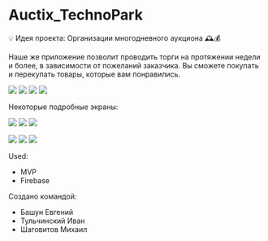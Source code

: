 # Auctix_TechnoPark

💡 Идея проекта: Организации многодневного аукциона 🕰💰 

Наше же приложение позволит проводить торги на протяжении недели и более, в зависимости от пожеланий заказчика.
Вы сможете покупать и перекупать товары, которые вам понравились.

![](https://s1.hostingkartinok.com/uploads/images/2021/12/90727fee9bfa101c48247fb90ce640f0.jpg)
![](https://s1.hostingkartinok.com/uploads/images/2021/12/e0c5a8896b0eba79a7a1521fe0ef38ce.jpg)
![](https://s1.hostingkartinok.com/uploads/images/2021/12/99b8d5140adc0429280e214b99bda245.jpg)
![](https://s1.hostingkartinok.com/uploads/images/2021/12/3ed82ffcd9a051e6b0f7a808322df56f.jpg)

Некоторые подробные экраны:

![](https://s1.hostingkartinok.com/uploads/images/2021/12/e4670b2cddc2919adbd0d0cc04ebd8df.jpg)
![](https://s1.hostingkartinok.com/uploads/images/2021/12/ee81288203e34f9cf1fcc02fa46864a2.jpg)
![](https://s1.hostingkartinok.com/uploads/images/2021/12/ff45827399b8905d7214d071cc725122.jpg)

![](https://s1.hostingkartinok.com/uploads/images/2021/12/169bced6a0ed96d0c3eee0f0118f6f77.jpg)
![](https://s1.hostingkartinok.com/uploads/images/2021/12/591769234af0eb01f535b4398ee0ce87.jpg)
![](https://s1.hostingkartinok.com/uploads/images/2021/12/ecbefa43faa74e55c4e31a4b35a61124.jpg)

Used:
* MVP
* Firebase

Создано командой:
* Башун Евгений
* Тульчинский Иван
* Шаговитов Михаил

